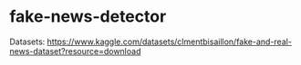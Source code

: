 # fake-news-detector

Datasets: https://www.kaggle.com/datasets/clmentbisaillon/fake-and-real-news-dataset?resource=download